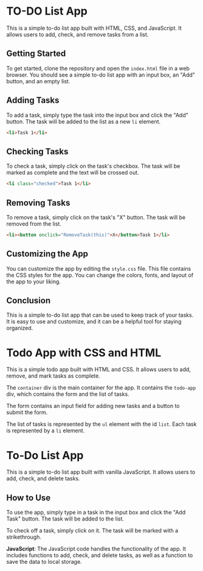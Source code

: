 # TO-DO List App

This is a simple to-do list app built with HTML, CSS, and JavaScript. It allows users to add, check, and remove tasks from a list.

## Getting Started

To get started, clone the repository and open the `index.html` file in a web browser. You should see a simple to-do list app with an input box, an "Add" button, and an empty list.

## Adding Tasks

To add a task, simply type the task into the input box and click the "Add" button. The task will be added to the list as a new `li` element.

```html
<li>Task 1</li>
```

## Checking Tasks

To check a task, simply click on the task's checkbox. The task will be marked as complete and the text will be crossed out.

```html
<li class="checked">Task 1</li>
```

## Removing Tasks

To remove a task, simply click on the task's "X" button. The task will be removed from the list.

```html
<li><button onclick="RemoveTask(this)">X</button>Task 1</li>
```

## Customizing the App

You can customize the app by editing the `style.css` file. This file contains the CSS styles for the app. You can change the colors, fonts, and layout of the app to your liking.

## Conclusion

This is a simple to-do list app that can be used to keep track of your tasks. It is easy to use and customize, and it can be a helpful tool for staying organized.
# Todo App with CSS and HTML

This is a simple todo app built with HTML and CSS. It allows users to add, remove, and mark tasks as complete.

The `container` div is the main container for the app. It contains the `todo-app` div, which contains the form and the list of tasks.

The form contains an input field for adding new tasks and a button to submit the form.

The list of tasks is represented by the `ul` element with the id `list`. Each task is represented by a `li` element.

# To-Do List App

This is a simple to-do list app built with vanilla JavaScript. It allows users to add, check, and delete tasks.

## How to Use

To use the app, simply type in a task in the input box and click the "Add Task" button. The task will be added to the list.

To check off a task, simply click on it. The task will be marked with a strikethrough.

**JavaScript**: The JavaScript code handles the functionality of the app. It includes functions to add, check, and delete tasks, as well as a function to save the data to local storage.

